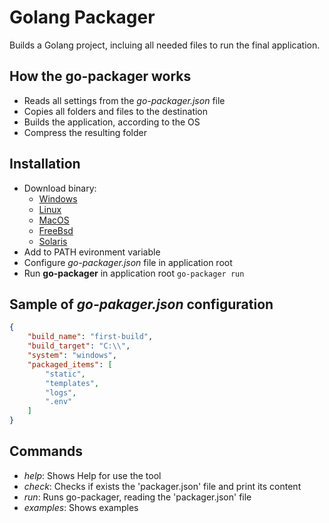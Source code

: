 # Golang Packager

Builds a Golang project, incluing all needed files to run the final application.


## How the go-packager works
- Reads all settings from the *go-packager.json* file
- Copies all folders and files to the destination
- Builds the application, according to the OS
- Compress the resulting folder

## Installation
- Download binary: 
    - [Windows](bin/windows/go-packager.exe)
    - [Linux](bin/linux/go-packager)
    - [MacOS](bin/macos/go-packager)
    - [FreeBsd](bin/freebsd/go-packager)
    - [Solaris](bin/solaris/go-packager)
- Add to PATH evironment variable
- Configure *go-packager.json* file in application root
- Run **go-packager** in application root
``
go-packager run
``

## Sample of *go-pakager.json* configuration

```json
{
    "build_name": "first-build",
    "build_target": "C:\\",  
    "system": "windows",
    "packaged_items": [
        "static",
        "templates",
        "logs",
        ".env"
    ]
}
```


## Commands
- *help*: Shows Help for use the tool
- *check*: Checks if exists the 'packager.json' file and print its content
- *run*: Runs go-packager, reading the 'packager.json' file
- *examples*: Shows examples